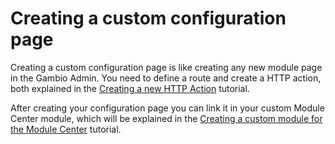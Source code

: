 # Creating a custom configuration page

Creating a custom configuration page is like creating any new module page in the Gambio Admin. You need to define
a route and create a HTTP action, both explained in the [Creating a new HTTP Action] tutorial.

After creating your configuration page you can link it in your custom Module Center module, which will be
explained in the [Creating a custom module for the Module Center] tutorial.



[Creating a new HTTP Action]: ./http-actions.md
[Creating a custom module for the Module Center]: ./custom-module-center-module.md
